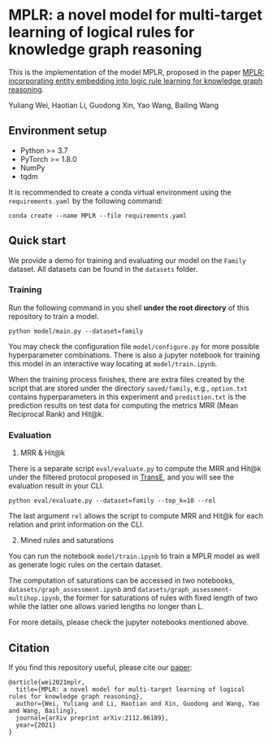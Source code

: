 # MPLR: a novel model for multi-target learning of logical rules for knowledge graph reasoning

This is the implementation of the model MPLR, proposed in the paper [MPLR: incorporating entity embedding into logic rule learning for knowledge graph reasoning](https://arxiv.org/abs/2112.06189).

Yuliang Wei, Haotian Li, Guodong Xin, Yao Wang, Bailing Wang

## Environment setup

- Python >= 3.7
- PyTorch >= 1.8.0
- NumPy
- tqdm

It is recommended to create a conda virtual environment using the `requirements.yaml` by the following command:

```shell
conda create --name MPLR --file requirements.yaml
```

## Quick start

We provide a demo for training and evaluating our model on the `Family` dataset. All datasets can be found in the `datasets` folder.

### Training

Run the following command in you shell **under the root directory** of this repository to train a model.

```shell
python model/main.py --dataset=family
```

You may check the configuration file `model/configure.py` for more possible hyperparameter combinations. There is also a jupyter notebook for training this model in an interactive way locating at `model/train.ipynb`.

When the training process finishes, there are extra files created by the script that are stored under the directory `saved/family`, e.g., `option.txt` contains hyperparameters in this experiment and `prediction.txt` is the prediction results on test data for computing the metrics MRR (Mean Reciprocal Rank) and Hit@k.

### Evaluation

1. MRR & Hit@k

There is a separate script `eval/evaluate.py` to compute the MRR and Hit@k under the filtered protocol proposed in [TransE](https://papers.nips.cc/paper/5071-translating-embeddings-for-modeling-multi-relational-data.pdf), and you will see the evaluation result in your CLI.

```shell
python eval/evaluate.py --dataset=family --top_k=10 --rel
```

The last argument `rel` allows the script to compute MRR and Hit@k for each relation and print information on the CLI.

2. Mined rules and saturations

You can run the notebook `model/train.ipynb` to train a MPLR model as well as generate logic rules on the certain dataset.

The computation of saturations can be accessed in two notebooks, `datasets/graph_assessment.ipynb` and `datasets/graph_assessment-multihop.ipynb`, the former for saturations of rules with fixed length of two while the latter one allows varied lengths no longer than L.

For more details, please check the jupyter notebooks mentioned above.

## Citation

If you find this repository useful, please cite our [paper](https://arxiv.org/abs/2112.06189):

```
@article{wei2021mplr,
  title={MPLR: a novel model for multi-target learning of logical rules for knowledge graph reasoning},
  author={Wei, Yuliang and Li, Haotian and Xin, Guodong and Wang, Yao and Wang, Bailing},
  journal={arXiv preprint arXiv:2112.06189},
  year={2021}
}
```



